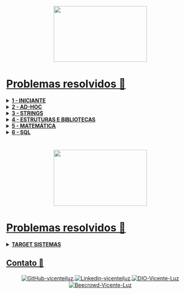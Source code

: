 <p align="center">
    <a href="https://www.beecrowd.com.br">
        <img  width="250"  height="150"  src="./Ícones/logo-beecrowd.png">
</p>
<h1>Problemas resolvidos 🚀</h1>
<details>
    <summary><strong> 1 - INICIANTE </strong></summary>
    <br />
    <table>
        <tr>
            <th colspan="7"><strong>INICIANTE</strong></th>
        </tr>
        <tr>
            <td align="center"><strong>NÚMERO DO PROBLEMA</strong></td>
            <td align="center"><strong>PROBLEMA</strong></td>
            <td align="center"><img src="./Ícones/icons8-java-40.png" width="40" height="40"></td>
            <td align="center"><img src="./Ícones/icons8-c-programming-40.png" width="40" height="40"></td>
            <td align="center"><img src="./Ícones/icons8-c++-40.png" width="40" height="40"></td>
            <td align="center"><img src="./Ícones/icons8-python-40.png" width="40" height="40"></td>
        </tr>
        <tr>
            <td align="center">1000</td>
            <td align="center">Hello World!</td>
            <td align="center">  
                <a href="./Beecrowd/1000 Hello World/Main.java">
                    <img src="./Ícones/icons8-checked-checkbox-30.png"></img>
                </a>
            </td>
            <td align="center">  
                <a href="./Beecrowd/1000 Hello World/main.c">
                    <img src="./Ícones/icons8-checked-checkbox-30.png"></img>
                </a>
            </td>
            <td align="center">  
                <a href="./Beecrowd/1000 Hello World/main.cpp">
                    <img src="./Ícones/icons8-checked-checkbox-30.png"></img>
                </a>
            </td>
            <td align="center">  
                <a href="./Beecrowd/1000 Hello World/main.py">
                    <img src="./Ícones/icons8-checked-checkbox-30.png"></img>
                </a>
            </td>
        </tr>
        <tr>
            <td align="center">1001</td>
                <td align="center">Extremamente Básico</td>
                <td align="center">  
                    <a href="./Beecrowd/1001 Extremamente Básico/Main.java">
                        <img src="./Ícones/icons8-checked-checkbox-30.png"></img>
                    </a>
            </td>
            <td align="center">  
                <a href="./Beecrowd/1001 Extremamente Básico/main.c">
                    <img src="./Ícones/icons8-checked-checkbox-30.png"></img>
                </a>
            </td>
            <td align="center">  
                <a href="./Beecrowd/1001 Extremamente Básico/main.cpp">
                    <img src="./Ícones/icons8-checked-checkbox-30.png"></img>
                </a>
            </td>
            <td align="center">  
                <a href="./Beecrowd/1001 Extremamente Básico/main.py">
                    <img src="./Ícones/icons8-checked-checkbox-30.png"></img>
                </a>
            </td>
        </tr>
        <tr>
            <td align="center">1002</td>
                <td align="center">Área do Círculo</td>
                <td align="center">  
                    <a href="./Beecrowd/1002 Área do Círculo/Main.java">
                        <img src="./Ícones/icons8-checked-checkbox-30.png"></img>
                    </a>
            </td>
            <td align="center">  
                <a href="./Beecrowd/1002 Área do Círculo/main.c">
                    <img src="./Ícones/icons8-checked-checkbox-30.png"></img>
                </a>
            </td>
            <td align="center">  
                <a href="./Beecrowd/1002 Área do Círculo/main.cpp">
                    <img src="./Ícones/icons8-checked-checkbox-30.png"></img>
                </a>
            </td>
            <td align="center">  
                <a href="./Beecrowd/1002 Área do Círculo/main.py">
                    <img src="./Ícones/icons8-checked-checkbox-30.png"></img>
                </a>
            </td>
        </tr>
        <tr>
            <td align="center">1003</td>
                <td align="center">Soma Simples</td>
                <td align="center">  
                    <a href="./Beecrowd/1003 Soma Simples/Main.java">
                        <img src="./Ícones/icons8-checked-checkbox-30.png"></img>
                    </a>
            </td>
            <td align="center">  
                <a href="./Beecrowd/1003 Soma Simples/main.c">
                    <img src="./Ícones/icons8-checked-checkbox-30.png"></img>
                </a>
            </td>
            <td align="center">  
                <a href="./Beecrowd/1003 Soma Simples/main.cpp">
                    <img src="./Ícones/icons8-checked-checkbox-30.png"></img>
                </a>
            </td>
            <td align="center">  
                <a href="./Beecrowd/1003 Soma Simples/main.py">
                    <img src="./Ícones/icons8-checked-checkbox-30.png"></img>
                </a>
            </td>
        </tr>
        <tr>
            <td align="center">1004</td>
                <td align="center">Produto Simples</td>
                <td align="center">  
                    <a href="./Beecrowd/1004 Produto Simples/Main.java">
                        <img src="./Ícones/icons8-checked-checkbox-30.png"></img>
                    </a>
            </td>
            <td align="center">  
                <a href="./Beecrowd/1004 Produto Simples/main.c">
                    <img src="./Ícones/icons8-checked-checkbox-30.png"></img>
                </a>
            </td>
            <td align="center">  
                <a href="./Beecrowd/1004 Produto Simples/main.cpp">
                    <img src="./Ícones/icons8-checked-checkbox-30.png"></img>
                </a>
            </td>
            <td align="center">  
                <a href="./Beecrowd/1004 Produto Simples/main.py">
                    <img src="./Ícones/icons8-checked-checkbox-30.png"></img>
                </a>
            </td>
        </tr>
        <tr>
            <td align="center">1005</td>
                <td align="center">Média 1</td>
                <td align="center">  
                    <a href="./Beecrowd/1005 Média 1/Main.java">
                        <img src="./Ícones/icons8-checked-checkbox-30.png"></img>
                    </a>
            </td>
            <td align="center">  
                <a href="./Beecrowd/1005 Média 1/main.c">
                    <img src="./Ícones/icons8-checked-checkbox-30.png"></img>
                </a>
            </td>
            <td align="center">  
                <a href="./Beecrowd/1005 Média 1/main.cpp">
                    <img src="./Ícones/icons8-checked-checkbox-30.png"></img>
                </a>
            </td>
            <td align="center">  
                <a href="./Beecrowd/1005 Média 1/main.py">
                    <img src="./Ícones/icons8-checked-checkbox-30.png"></img>
                </a>
            </td>
        </tr>
        <tr>
            <td align="center">1006</td>
                <td align="center">Média 2</td>
                <td align="center">  
                    <a href="./Beecrowd/1006 Média 2/Main.java">
                        <img src="./Ícones/icons8-checked-checkbox-30.png"></img>
                    </a>
            </td>
            <td align="center">  
                <a href="./Beecrowd/1006 Média 2/main.c">
                    <img src="./Ícones/icons8-checked-checkbox-30.png"></img>
                </a>
            </td>
            <td align="center">  
                <a href="./Beecrowd/1006 Média 2/main.cpp">
                    <img src="./Ícones/icons8-checked-checkbox-30.png"></img>
                </a>
            </td>
            <td align="center">  
                <a href="./Beecrowd/1006 Média 2/main.py">
                    <img src="./Ícones/icons8-checked-checkbox-30.png"></img>
                </a>
            </td>
        </tr>
        <tr>
            <td align="center">1007</td>
                <td align="center">Diferença</td>
                <td align="center">  
                    <a href="./Beecrowd/1007 Diferença/Main.java">
                        <img src="./Ícones/icons8-checked-checkbox-30.png"></img>
                    </a>
            </td>
            <td align="center">  
                <a href="./Beecrowd/1007 Diferença/main.c">
                    <img src="./Ícones/icons8-checked-checkbox-30.png"></img>
                </a>
            </td>
            <td align="center">  
                <a href="./Beecrowd/1007 Diferença/main.cpp">
                    <img src="./Ícones/icons8-checked-checkbox-30.png"></img>
                </a>
            </td>
            <td align="center">  
                <a href="./Beecrowd/1007 Diferença/main.py">
                    <img src="./Ícones/icons8-checked-checkbox-30.png"></img>
                </a>
            </td>
        </tr>
        <tr>
            <td align="center">1008</td>
                <td align="center">Salário</td>
                <td align="center">  
                    <a href="./Beecrowd/1008 Salário/Main.java">
                        <img src="./Ícones/icons8-checked-checkbox-30.png"></img>
                    </a>
            </td>
            <td align="center">  
                <a href="./Beecrowd/1008 Salário/main.c">
                    <img src="./Ícones/icons8-checked-checkbox-30.png"></img>
                </a>
            </td>
            <td align="center">  
                <a href="./Beecrowd/1008 Salário/main.cpp">
                    <img src="./Ícones/icons8-checked-checkbox-30.png"></img>
                </a>
            </td>
            <td align="center">  
                <a href="./Beecrowd/1008 Salário/main.py">
                    <img src="./Ícones/icons8-checked-checkbox-30.png"></img>
                </a>
            </td>
        </tr>
        <tr>
            <td align="center">1009</td>
                <td align="center">Salário com Bônus</td>
                <td align="center">  
                    <a href="./Beecrowd/1009 Salário com Bônus/Main.java">
                        <img src="./Ícones/icons8-checked-checkbox-30.png"></img>
                    </a>
            </td>
            <td align="center">  
                <a href="./Beecrowd/1009 Salário com Bônus/main.c">
                    <img src="./Ícones/icons8-checked-checkbox-30.png"></img>
                </a>
            </td>
            <td align="center">  
                <a href="./Beecrowd/1009 Salário com Bônus/main.cpp">
                    <img src="./Ícones/icons8-checked-checkbox-30.png"></img>
                </a>
            </td>
            <td align="center">  
                <a href="./Beecrowd/1009 Salário com Bônus/main.py">
                    <img src="./Ícones/icons8-checked-checkbox-30.png"></img>
                </a>
            </td>
        </tr>
        <tr>
            <td align="center">1010</td>
                <td align="center">Cálculo Simples</td>
                <td align="center">  
                    <a href="./Beecrowd/1010 Cálculo Simples/Main.java">
                        <img src="./Ícones/icons8-checked-checkbox-30.png"></img>
                    </a>
            </td>
            <td align="center">  
                <a href="./Beecrowd/1010 Cálculo Simples/main.c">
                    <img src="./Ícones/icons8-checked-checkbox-30.png"></img>
                </a>
            </td>
            <td align="center">  
                <a href="./Beecrowd/1010 Cálculo Simples/main.cpp">
                    <img src="./Ícones/icons8-checked-checkbox-30.png"></img>
                </a>
            </td>
            <td align="center">  
                <a href="./Beecrowd/1010 Cálculo Simples/main.py">
                    <img src="./Ícones/icons8-checked-checkbox-30.png"></img>
                </a>
            </td>
        </tr>
        <tr>
            <td align="center">1011</td>
                <td align="center">Esfera</td>
                <td align="center">  
                    <a href="./Beecrowd/1011 Esfera/Main.java">
                        <img src="./Ícones/icons8-checked-checkbox-30.png"></img>
                    </a>
            </td>
            <td align="center">  
                <a href="./Beecrowd/1011 Esfera/main.c">
                    <img src="./Ícones/icons8-checked-checkbox-30.png"></img>
                </a>
            </td>
            <td align="center">  
                <a href="./Beecrowd/1011 Esfera/main.cpp">
                    <img src="./Ícones/icons8-checked-checkbox-30.png"></img>
                </a>
            </td>
            <td align="center">  
                <a href="./Beecrowd/1011 Esfera/main.py">
                    <img src="./Ícones/icons8-checked-checkbox-30.png"></img>
                </a>
            </td>
        </tr>
        <tr>
            <td align="center">1012</td>
                <td align="center">Área</td>
                <td align="center">  
                    <a href="./Beecrowd/1012 Área/Main.java">
                        <img src="./Ícones/icons8-checked-checkbox-30.png"></img>
                    </a>
            </td>
            <td align="center">  
                <a href="./Beecrowd/1012 Área/main.c">
                    <img src="./Ícones/icons8-checked-checkbox-30.png"></img>
                </a>
            </td>
            <td align="center">  
                <a href="./Beecrowd/1012 Área/main.cpp">
                    <img src="./Ícones/icons8-checked-checkbox-30.png"></img>
                </a>
            </td>
            <td align="center">  
                <a href="./Beecrowd/1012 Área/main.py">
                    <img src="./Ícones/icons8-checked-checkbox-30.png"></img>
                </a>
            </td>
        </tr>
        <tr>
            <td align="center">1013</td>
                <td align="center">O Maior</td>
                <td align="center">  
                    <a href="./Beecrowd/1013 O Maior/Main.java">
                        <img src="./Ícones/icons8-checked-checkbox-30.png"></img>
                    </a>
            </td>
            <td align="center">  
                <a href="./Beecrowd/1013 O Maior/main.c">
                    <img src="./Ícones/icons8-checked-checkbox-30.png"></img>
                </a>
            </td>
            <td align="center">  
                <a href="./Beecrowd/1013 O Maior/main.cpp">
                    <img src="./Ícones/icons8-checked-checkbox-30.png"></img>
                </a>
            </td>
            <td align="center">  
                <a href="./Beecrowd/1013 O Maior/main.py">
                    <img src="./Ícones/icons8-checked-checkbox-30.png"></img>
                </a>
            </td>
        </tr>
        <tr>
            <td align="center">1014</td>
                <td align="center">Consumo</td>
                <td align="center">  
                    <a href="./Beecrowd/1014 Consumo/Main.java">
                        <img src="./Ícones/icons8-checked-checkbox-30.png"></img>
                    </a>
            </td>
            <td align="center">  
                <a href="./Beecrowd/1014 Consumo/main.c">
                    <img src="./Ícones/icons8-checked-checkbox-30.png"></img>
                </a>
            </td>
            <td align="center">  
                <a href="./Beecrowd/1014 Consumo/main.cpp">
                    <img src="./Ícones/icons8-checked-checkbox-30.png"></img>
                </a>
            </td>
            <td align="center">  
                <a href="./Beecrowd/1014 Consumo/main.py">
                    <img src="./Ícones/icons8-checked-checkbox-30.png"></img>
                </a>
            </td>
        </tr>
        <tr>
            <td align="center">1015</td>
                <td align="center">Distância Entre Dois Pontos</td>
                <td align="center">  
                    <a href="./Beecrowd/1015 Distância Entre Dois Pontos/Main.java">
                        <img src="./Ícones/icons8-checked-checkbox-30.png"></img>
                    </a>
            </td>
            <td align="center">  
                <a href="./Beecrowd/1015 Distância Entre Dois Pontos/main.c">
                    <img src="./Ícones/icons8-checked-checkbox-30.png"></img>
                </a>
            </td>
            <td align="center">  
                <a href="./Beecrowd/1015 Distância Entre Dois Pontos/main.cpp">
                    <img src="./Ícones/icons8-checked-checkbox-30.png"></img>
                </a>
            </td>
            <td align="center">  
                <a href="./Beecrowd/1015 Distância Entre Dois Pontos/main.py">
                    <img src="./Ícones/icons8-checked-checkbox-30.png"></img>
                </a>
            </td>
        </tr>
    </table>
</details>
<details>
    <summary><strong> 2 - AD-HOC </strong></summary>
    <br />
    <table>
        <tr>
            <th colspan="7"><strong>AD-HOC</strong></th>
        </tr>
        <tr>
            <td align="center"><strong>NÚMERO DO PROBLEMA</strong></td>
            <td align="center"><strong>PROBLEMA</strong></td>
            <td align="center"><img src="./Ícones/icons8-java-40.png" width="40" height="40"></td>
            <td align="center"><img src="./Ícones/icons8-c-programming-40.png" width="40" height="40"></td>
            <td align="center"><img src="./Ícones/icons8-c++-40.png" width="40" height="40"></td>
            <td align="center"><img src="./Ícones/icons8-python-40.png" width="40" height="40"></td>
        </tr>
        <tr>
            <td align="center">1026</td>
                <td align="center">Carrega ou não Carrega?</td>
                <td align="center">  
                    <a href="./Beecrowd/1026 Carrega ou não Carrega/Main.java">
                        <img src="./Ícones/icons8-checked-checkbox-30.png"></img>
                    </a>
            </td>
            <td align="center">  
                <a href="./Beecrowd/1026 Carrega ou não Carrega/main.c">
                    <img src="./Ícones/icons8-checked-checkbox-30.png"></img>
                </a>
            </td>
            <td align="center">  
                <a href="./Beecrowd/1026 Carrega ou não Carrega/main.cpp">
                    <img src="./Ícones/icons8-checked-checkbox-30.png"></img>
                </a>
            </td>
            <td align="center">  
                <a href="./Beecrowd/1026 Carrega ou não Carrega/main.py">
                    <img src="./Ícones/icons8-checked-checkbox-30.png"></img>
                </a>
            </td>
        </tr>
        <tr>
            <td align="center">1129</td>
                <td align="center">Leitura Ótica</td>
                <td align="center">  
                    <a href="./Beecrowd/1129 Leitura Ótica/Main.java">
                        <img src="./Ícones/icons8-checked-checkbox-30.png"></img>
                    </a>
            </td>
            <td align="center">  
                <a href="./Beecrowd/1129 Leitura Ótica/main.c">
                    <img src="./Ícones/icons8-checked-checkbox-30.png"></img>
                </a>
            </td>
            <td align="center">  
                <a href="./Beecrowd/1129 Leitura Ótica/main.cpp">
                    <img src="./Ícones/icons8-checked-checkbox-30.png"></img>
                </a>
            </td>
            <td align="center">  
                <a href="./Beecrowd/1129 Leitura Ótica/main.py">
                    <img src="./Ícones/icons8-checked-checkbox-30.png"></img>
                </a>
            </td>
        </tr>
        <tr>
            <td align="center">1140</td>
                <td align="center">Flores Florescem da França</td>
                <td align="center">  
                    <a href="#">
                        <img src="./Ícones/icons8-indeterminate-checkbox-30.png"></img>
                    </a>
            </td>
            <td align="center">  
                <a href="./Beecrowd/1140 Flores Florescem da França/main.c">
                    <img src="./Ícones/icons8-checked-checkbox-30.png"></img>
                </a>
            </td>
            <td align="center">  
                <a href="./Beecrowd/1140 Flores Florescem da França/main.cpp">
                    <img src="./Ícones/icons8-checked-checkbox-30.png"></img>
                </a>
            </td>
            <td align="center">  
                <a href="./Beecrowd/1140 Flores Florescem da França/main.py">
                    <img src="./Ícones/icons8-checked-checkbox-30.png"></img>
                </a>
            </td>
        </tr>
        <tr>
            <td align="center">1216</td>
                <td align="center">Getline One</td>
                <td align="center">  
                    <a href="#">
                        <img src="./Ícones/icons8-indeterminate-checkbox-30.png"></img>
                    </a>
            </td>
            <td align="center">  
                <a href="./Beecrowd/1216 Getline One/main.c">
                    <img src="./Ícones/icons8-checked-checkbox-30.png"></img>
                </a>
            </td>
            <td align="center">  
                <a href="./Beecrowd/1216 Getline One/main.cpp">
                    <img src="./Ícones/icons8-checked-checkbox-30.png"></img>
                </a>
            </td>
            <td align="center">  
                <a href="./Beecrowd/1216 Getline One/main.py">
                    <img src="./Ícones/icons8-checked-checkbox-30.png"></img>
                </a>
            </td>
        </tr>
        <tr>
            <td align="center">1467</td>
                <td align="center">Zerinho ou Um</td>
                <td align="center">  
                    <a href="#">
                        <img src="./Ícones/icons8-indeterminate-checkbox-30.png"></img>
                    </a>
            </td>
            <td align="center">  
                <a href="./Beecrowd/1467 Zerinho ou Um/main.c">
                    <img src="./Ícones/icons8-checked-checkbox-30.png"></img>
                </a>
            </td>
            <td align="center">  
                <a href="./Beecrowd/1467 Zerinho ou Um/main.cpp">
                    <img src="./Ícones/icons8-checked-checkbox-30.png"></img>
                </a>
            </td>
            <td align="center">  
                <a href="./Beecrowd/1467 Zerinho ou Um/main.py">
                    <img src="./Ícones/icons8-checked-checkbox-30.png"></img>
                </a>
            </td>
        </tr>
        <tr>
            <td align="center">1743</td>
                <td align="center">Máquina de Verificação Automatizada</td>
                <td align="center">  
                    <a href="#">
                        <img src="./Ícones/icons8-indeterminate-checkbox-30.png"></img>
                    </a>
            </td>
            <td align="center">  
                <a href="./Beecrowd/1743 Máquina de Verificação Automatizada/main.c">
                    <img src="./Ícones/icons8-checked-checkbox-30.png"></img>
                </a>
            </td>
            <td align="center">  
                <a href="./Beecrowd/1743 Máquina de Verificação Automatizada/main.cpp">
                    <img src="./Ícones/icons8-checked-checkbox-30.png"></img>
                </a>
            </td>
            <td align="center">  
                <a href="./Beecrowd/1743 Máquina de Verificação Automatizada/main.py">
                    <img src="./Ícones/icons8-checked-checkbox-30.png"></img>
                </a>
            </td>
        </tr>
        <tr>
            <td align="center">1794</td>
                <td align="center">Lavanderia</td>
                <td align="center">  
                    <a href="#">
                        <img src="./Ícones/icons8-indeterminate-checkbox-30.png"></img>
                    </a>
            </td>
            <td align="center">  
                <a href="./Beecrowd/1794 Lavanderia/main.c">
                    <img src="./Ícones/icons8-checked-checkbox-30.png"></img>
                </a>
            </td>
            <td align="center">  
                <a href="./Beecrowd/1794 Lavanderia/main.cpp">
                    <img src="./Ícones/icons8-checked-checkbox-30.png"></img>
                </a>
            </td>
            <td align="center">  
                <a href="./Beecrowd/1794 Lavanderia/main.py">
                    <img src="./Ícones/icons8-checked-checkbox-30.png"></img>
                </a>
            </td>
        </tr>
        <tr>
            <td align="center">1796</td>
                <td align="center">Economia Brasileira</td>
                <td align="center">  
                    <a href="#">
                        <img src="./Ícones/icons8-indeterminate-checkbox-30.png"></img>
                    </a>
            </td>
            <td align="center">  
                <a href="./Beecrowd/1796 Economia Brasileira/main.c">
                    <img src="./Ícones/icons8-checked-checkbox-30.png"></img>
                </a>
            </td>
            <td align="center">  
                <a href="./Beecrowd/1796 Economia Brasileira/main.cpp">
                    <img src="./Ícones/icons8-checked-checkbox-30.png"></img>
                </a>
            </td>
            <td align="center">  
                <a href="./Beecrowd/1796 Economia Brasileira/main.py">
                    <img src="./Ícones/icons8-checked-checkbox-30.png"></img>
                </a>
            </td>
        </tr>
        <tr>
            <td align="center">2058</td>
                <td align="center">Triângulos e Polígonos Regulares</td>
                <td align="center">  
                    <a href="#">
                        <img src="./Ícones/icons8-indeterminate-checkbox-30.png"></img>
                    </a>
            </td>
            <td align="center">  
                <a href="./Beecrowd/2058 Triângulos e Polígonos Regulares/main.c">
                    <img src="./Ícones/icons8-checked-checkbox-30.png"></img>
                </a>
            </td>
            <td align="center">  
                <a href="./Beecrowd/2058 Triângulos e Polígonos Regulares/main.cpp">
                    <img src="./Ícones/icons8-checked-checkbox-30.png"></img>
                </a>
            </td>
            <td align="center">  
                <a href="./Beecrowd/2058 Triângulos e Polígonos Regulares/main.py">
                    <img src="./Ícones/icons8-checked-checkbox-30.png"></img>
                </a>
            </td>
        </tr>
        <tr>
            <td align="center">2339</td>
                <td align="center">Aviões de Papel</td>
                <td align="center">  
                    <a href="#">
                        <img src="./Ícones/icons8-indeterminate-checkbox-30.png"></img>
                    </a>
            </td>
            <td align="center">  
                <a href="./Beecrowd/2339 Aviões de Papel/main.c">
                    <img src="./Ícones/icons8-checked-checkbox-30.png"></img>
                </a>
            </td>
            <td align="center">  
                <a href="./Beecrowd/2339 Aviões de Papel/main.cpp">
                    <img src="./Ícones/icons8-checked-checkbox-30.png"></img>
                </a>
            </td>
            <td align="center">  
                <a href="./Beecrowd/2339 Aviões de Papel/main.py">
                    <img src="./Ícones/icons8-checked-checkbox-30.png"></img>
                </a>
            </td>
        </tr>
        <tr>
            <td align="center">2373</td>
                <td align="center">Garçom</td>
                <td align="center">  
                    <a href="#">
                        <img src="./Ícones/icons8-indeterminate-checkbox-30.png"></img>
                    </a>
            </td>
            <td align="center">  
                <a href="./Beecrowd/2373 Garçom/main.c">
                    <img src="./Ícones/icons8-checked-checkbox-30.png"></img>
                </a>
            </td>
            <td align="center">  
                <a href="./Beecrowd/2373 Garçom/main.cpp">
                    <img src="./Ícones/icons8-checked-checkbox-30.png"></img>
                </a>
            </td>
            <td align="center">  
                <a href="./Beecrowd/2373 Garçom/main.py">
                    <img src="./Ícones/icons8-checked-checkbox-30.png"></img>
                </a>
            </td>
        </tr>
        <tr>
            <td align="center">2375</td>
                <td align="center">Sedex</td>
                <td align="center">  
                    <a href="#">
                        <img src="./Ícones/icons8-indeterminate-checkbox-30.png"></img>
                    </a>
            </td>
            <td align="center">  
                <a href="./Beecrowd/2375 Sedex/main.c">
                    <img src="./Ícones/icons8-checked-checkbox-30.png"></img>
                </a>
            </td>
            <td align="center">  
                <a href="./Beecrowd/2375 Sedex/main.cpp">
                    <img src="./Ícones/icons8-checked-checkbox-30.png"></img>
                </a>
            </td>
            <td align="center">  
                <a href="./Beecrowd/2375 Sedex/main.py">
                    <img src="./Ícones/icons8-checked-checkbox-30.png"></img>
                </a>
            </td>
        </tr>
        <tr>
            <td align="center">2377</td>
                <td align="center">Pedágio</td>
                <td align="center">  
                    <a href="#">
                        <img src="./Ícones/icons8-indeterminate-checkbox-30.png"></img>
                    </a>
            </td>
            <td align="center">  
                <a href="./Beecrowd/2377 Pedágio/main.c">
                    <img src="./Ícones/icons8-checked-checkbox-30.png"></img>
                </a>
            </td>
            <td align="center">  
                <a href="./Beecrowd/2377 Pedágio/main.cpp">
                    <img src="./Ícones/icons8-checked-checkbox-30.png"></img>
                </a>
            </td>
            <td align="center">  
                <a href="./Beecrowd/2377 Pedágio/main.py">
                    <img src="./Ícones/icons8-checked-checkbox-30.png"></img>
                </a>
            </td>
        </tr>
        <tr>
            <td align="center">2388</td>
                <td align="center">Tacógrafo</td>
                <td align="center">  
                    <a href="#">
                        <img src="./Ícones/icons8-indeterminate-checkbox-30.png"></img>
                    </a>
            </td>
            <td align="center">  
                <a href="./Beecrowd/2388 Tacógrafo/main.c">
                    <img src="./Ícones/icons8-checked-checkbox-30.png"></img>
                </a>
            </td>
            <td align="center">  
                <a href="./Beecrowd/2388 Tacógrafo/main.cpp">
                    <img src="./Ícones/icons8-checked-checkbox-30.png"></img>
                </a>
            </td>
            <td align="center">  
                <a href="./Beecrowd/2388 Tacógrafo/main.py">
                    <img src="./Ícones/icons8-checked-checkbox-30.png"></img>
                </a>
            </td>
        </tr>
        <tr>
            <td align="center">2416</td>
                <td align="center">Corrida</td>
                <td align="center">  
                    <a href="./Beecrowd/2416 Corrida/Main.java">
                        <img src="./Ícones/icons8-checked-checkbox-30.png"></img>
                    </a>
            </td>
            <td align="center">  
                <a href="./Beecrowd/2416 Corrida/main.c">
                    <img src="./Ícones/icons8-checked-checkbox-30.png"></img>
                </a>
            </td>
            <td align="center">  
                <a href="./Beecrowd/2416 Corrida/main.cpp">
                    <img src="./Ícones/icons8-checked-checkbox-30.png"></img>
                </a>
            </td>
            <td align="center">  
                <a href="./Beecrowd/2416 Corrida/main.py">
                    <img src="./Ícones/icons8-checked-checkbox-30.png"></img>
                </a>
            </td>
        </tr>
        <tr>
            <td align="center">2434</td>
                <td align="center">Saldo do Vovô</td>
                <td align="center">  
                    <a href="./Beecrowd/2434 Saldo do Vovô/Main.java">
                        <img src="./Ícones/icons8-checked-checkbox-30.png"></img>
                    </a>
            </td>
            <td align="center">  
                <a href="./Beecrowd/2434 Saldo do Vovô/main.c">
                    <img src="./Ícones/icons8-checked-checkbox-30.png"></img>
                </a>
            </td>
            <td align="center">  
                <a href="./Beecrowd/2434 Saldo do Vovô/main.cpp">
                    <img src="./Ícones/icons8-checked-checkbox-30.png"></img>
                </a>
            </td>
            <td align="center">  
                <a href="./Beecrowd/2434 Saldo do Vovô/main.py">
                    <img src="./Ícones/icons8-checked-checkbox-30.png"></img>
                </a>
            </td>
        </tr>
        <tr>
            <td align="center">2454</td>
                <td align="center">Flíper</td>
                <td align="center">  
                    <a href="#">
                        <img src="./Ícones/icons8-indeterminate-checkbox-30.png"></img>
                    </a>
            </td>
            <td align="center">  
                <a href="./Beecrowd/2454 Flíper/main.c">
                    <img src="./Ícones/icons8-checked-checkbox-30.png"></img>
                </a>
            </td>
            <td align="center">  
                <a href="./Beecrowd/2454 Flíper/main.cpp">
                    <img src="./Ícones/icons8-checked-checkbox-30.png"></img>
                </a>
            </td>
            <td align="center">  
                <a href="./Beecrowd/2454 Flíper/main.py">
                    <img src="./Ícones/icons8-checked-checkbox-30.png"></img>
                </a>
            </td>
        </tr>
        <tr>
            <td align="center">2455</td>
                <td align="center">Gangorra</td>
                <td align="center">  
                    <a href="#">
                        <img src="./Ícones/icons8-indeterminate-checkbox-30.png"></img>
                    </a>
            </td>
            <td align="center">  
                <a href="./Beecrowd/2455 Gangorra/main.c">
                    <img src="./Ícones/icons8-checked-checkbox-30.png"></img>
                </a>
            </td>
            <td align="center">  
                <a href="./Beecrowd/2455 Gangorra/main.cpp">
                    <img src="./Ícones/icons8-checked-checkbox-30.png"></img>
                </a>
            </td>
            <td align="center">  
                <a href="./Beecrowd/2455 Gangorra/main.py">
                    <img src="./Ícones/icons8-checked-checkbox-30.png"></img>
                </a>
            </td>
        </tr>
        <tr>
            <td align="center">2456</td>
                <td align="center">Cartas</td>
                <td align="center">  
                    <a href="#">
                        <img src="./Ícones/icons8-indeterminate-checkbox-30.png"></img>
                    </a>
            </td>
            <td align="center">  
                <a href="./Beecrowd/2456 Cartas/main.c">
                    <img src="./Ícones/icons8-checked-checkbox-30.png"></img>
                </a>
            </td>
            <td align="center">  
                <a href="./Beecrowd/2456 Cartas/main.cpp">
                    <img src="./Ícones/icons8-checked-checkbox-30.png"></img>
                </a>
            </td>
            <td align="center">  
                <a href="./Beecrowd/2456 Cartas/main.py">
                    <img src="./Ícones/icons8-checked-checkbox-30.png"></img>
                </a>
            </td>
        </tr>
        <tr>
            <td align="center">2679</td>
                <td align="center">Sucessor Par</td>
                <td align="center">  
                    <a href="#">
                        <img src="./Ícones/icons8-indeterminate-checkbox-30.png"></img>
                    </a>
            </td>
            <td align="center">  
                <a href="./Beecrowd/2679 Sucessor Par/main.c">
                    <img src="./Ícones/icons8-checked-checkbox-30.png"></img>
                </a>
            </td>
            <td align="center">  
                <a href="./Beecrowd/2679 Sucessor Par/main.cpp">
                    <img src="./Ícones/icons8-checked-checkbox-30.png"></img>
                </a>
            </td>
            <td align="center">  
                <a href="./Beecrowd/2679 Sucessor Par/main.py">
                    <img src="./Ícones/icons8-checked-checkbox-30.png"></img>
                </a>
            </td>
        </tr>
        <tr>
            <td align="center">3048</td>
                <td align="center">Sequência Secreta</td>
                <td align="center">  
                    <a href="./Beecrowd/3048 Sequência Secreta/Main.java">
                        <img src="./Ícones/icons8-checked-checkbox-30.png"></img>
                    </a>
            </td>
            <td align="center">  
                <a href="./Beecrowd/3048 Sequência Secreta/main.c">
                    <img src="./Ícones/icons8-checked-checkbox-30.png"></img>
                </a>
            </td>
            <td align="center">  
                <a href="./Beecrowd/3048 Sequência Secreta/main.cpp">
                    <img src="./Ícones/icons8-checked-checkbox-30.png"></img>
                </a>
            </td>
            <td align="center">  
                <a href="./Beecrowd/3048 Sequência Secreta/main.py">
                    <img src="./Ícones/icons8-checked-checkbox-30.png"></img>
                </a>
            </td>
        </tr>
        <tr>
            <td align="center">3093</td>
                <td align="center">Truco da Galera 1.0</td>
                <td align="center">  
                    <a href="#">
                        <img src="./Ícones/icons8-indeterminate-checkbox-30.png"></img>
                    </a>
            </td>
            <td align="center">  
                <a href="./Beecrowd/3093 Truco da Galera 1.0/main.c">
                    <img src="./Ícones/icons8-checked-checkbox-30.png"></img>
                </a>
                <a href="./Beecrowd/3093 Truco da Galera 1.0/mainv2.c">
                    <img src="./Ícones/icons8-checked-checkbox-30.png"></img>
                </a>
            </td>
            <td align="center">  
                <a href="./Beecrowd/3093 Truco da Galera 1.0/main.cpp">
                    <img src="./Ícones/icons8-checked-checkbox-30.png"></img>
                </a>
            </td>
            <td align="center">  
                <a href="./Beecrowd/3093 Truco da Galera 1.0/main.py">
                    <img src="./Ícones/icons8-checked-checkbox-30.png"></img>
                </a>
                <a href="./Beecrowd/3093 Truco da Galera 1.0/mainv2.py">
                    <img src="./Ícones/icons8-checked-checkbox-30.png"></img>
                </a>
            </td>
        </tr>
    </table>
</details>
<details>
    <summary><strong> 3 - STRINGS </strong></summary>
    <br />
    <table>
        <tr>
            <th colspan="7"><strong>STRINGS</strong></th>
        </tr>
        <tr>
            <td align="center"><strong>NÚMERO DO PROBLEMA</strong></td>
            <td align="center"><strong>PROBLEMA</strong></td>
            <td align="center"><img src="./Ícones/icons8-java-40.png" width="40" height="40"></td>
            <td align="center"><img src="./Ícones/icons8-c-programming-40.png" width="40" height="40"></td>
            <td align="center"><img src="./Ícones/icons8-c++-40.png" width="40" height="40"></td>
            <td align="center"><img src="./Ícones/icons8-python-40.png" width="40" height="40"></td>
        </tr>
        <tr>
            <td align="center">1024</td>
                <td align="center">Criptografia</td>
                <td align="center">  
                    <a href="#">
                        <img src="./Ícones/icons8-indeterminate-checkbox-30.png"></img>
                    </a>
            </td>
            <td align="center">
                <a href="./Beecrowd/1024 Criptografia/main.c">
                    <img src="./Ícones/icons8-checked-checkbox-30.png"></img>
                </a>
            </td>
            <td align="center">
                <a href="./Beecrowd/1024 Criptografia/main.cpp">
                    <img src="./Ícones/icons8-checked-checkbox-30.png"></img>
                </a>
            </td>
            <td align="center">
                <a href="./Beecrowd/1024 Criptografia/main.py">
                    <img src="./Ícones/icons8-checked-checkbox-30.png"></img>
                </a>
            </td>
        </tr>
        <tr>
            <td align="center">1168</td>
                <td align="center">LED</td>
                <td align="center">  
                    <a href="./Beecrowd/1168 LED/Main.java">
                        <img src="./Ícones/icons8-checked-checkbox-30.png"></img>
                    </a>
            </td>
            <td align="center">
                <a href="./Beecrowd/1168 LED/main.c">
                    <img src="./Ícones/icons8-checked-checkbox-30.png"></img>
                </a>
            </td>
            <td align="center">
                <a href="./Beecrowd/1168 LED/main.cpp">
                    <img src="./Ícones/icons8-checked-checkbox-30.png"></img>
                </a>
            </td>
            <td align="center">
                <a href="./Beecrowd/1168 LED/main.py">
                    <img src="./Ícones/icons8-checked-checkbox-30.png"></img>
                </a>
            </td>
        </tr>
        <tr>
            <td align="center">1234</td>
                <td align="center">Sentença Dançante</td>
                <td align="center">  
                    <a href="#">
                        <img src="./Ícones/icons8-indeterminate-checkbox-30.png"></img>
                    </a>
            </td>
            <td align="center">
                <a href="./Beecrowd/1234 Sentença Dançante/main.c">
                    <img src="./Ícones/icons8-checked-checkbox-30.png"></img>
                </a>
            </td>
            <td align="center">
                <a href="./Beecrowd/1234 Sentença Dançante/main.cpp">
                    <img src="./Ícones/icons8-checked-checkbox-30.png"></img>
                </a>
            </td>
            <td align="center">
                <a href="./Beecrowd/1234 Sentença Dançante/main.py">
                    <img src="./Ícones/icons8-checked-checkbox-30.png"></img>
                </a>
            </td>
        </tr>
        <tr>
            <td align="center">1235</td>
                <td align="center">De Dentro para Fora</td>
                <td align="center">  
                    <a href="#">
                        <img src="./Ícones/icons8-indeterminate-checkbox-30.png"></img>
                    </a>
            </td>
            <td align="center">
                <a href="./Beecrowd/1235 De Dentro para Fora/main.c">
                    <img src="./Ícones/icons8-checked-checkbox-30.png"></img>
                </a>
            </td>
            <td align="center">
                <a href="./Beecrowd/1235 De Dentro para Fora/main.cpp">
                    <img src="./Ícones/icons8-checked-checkbox-30.png"></img>
                </a>
            </td>
            <td align="center">
                <a href="./Beecrowd/1235 De Dentro para Fora/main.py">
                    <img src="./Ícones/icons8-checked-checkbox-30.png"></img>
                </a>
            </td>
        </tr>
        <tr>
            <td align="center">1238</td>
                <td align="center">Combinador</td>
                <td align="center">  
                    <a href="#">
                        <img src="./Ícones/icons8-indeterminate-checkbox-30.png"></img>
                    </a>
            </td>
            <td align="center">
                <a href="./Beecrowd/1238 Combinador/main.c">
                    <img src="./Ícones/icons8-checked-checkbox-30.png"></img>
                </a>
            </td>
            <td align="center">
                <a href="./Beecrowd/1238 Combinador/main.cpp">
                    <img src="./Ícones/icons8-checked-checkbox-30.png"></img>
                </a>
            </td>
            <td align="center">
                <a href="./Beecrowd/1238 Combinador/main.py">
                    <img src="./Ícones/icons8-checked-checkbox-30.png"></img>
                </a>
            </td>
        </tr>
        <tr>
            <td align="center">1253</td>
                <td align="center">Cifra de César</td>
                <td align="center">  
                    <a href="#">
                        <img src="./Ícones/icons8-indeterminate-checkbox-30.png"></img>
                    </a>
            </td>
            <td align="center">
                <a href="./Beecrowd/1253 Cifra de César/main.c">
                    <img src="./Ícones/icons8-checked-checkbox-30.png"></img>
                </a>
            </td>
            <td align="center">
                <a href="./Beecrowd/1253 Cifra de César/main.cpp">
                    <img src="./Ícones/icons8-checked-checkbox-30.png"></img>
                </a>
            </td>
            <td align="center">
                <a href="./Beecrowd/1253 Cifra de César/main.py">
                    <img src="./Ícones/icons8-checked-checkbox-30.png"></img>
                </a>
            </td>
        </tr>
        <tr>
            <td align="center">1871</td>
                <td align="center">Zero vale Zero</td>
                <td align="center">  
                    <a href="#">
                        <img src="./Ícones/icons8-indeterminate-checkbox-30.png"></img>
                    </a>
            </td>
            <td align="center">
                <a href="./Beecrowd/1871 Zero vale Zero/main.c">
                    <img src="./Ícones/icons8-checked-checkbox-30.png"></img>
                </a>
            </td>
            <td align="center">
                <a href="./Beecrowd/1871 Zero vale Zero/main.cpp">
                    <img src="./Ícones/icons8-checked-checkbox-30.png"></img>
                </a>
            </td>
            <td align="center">
                <a href="./Beecrowd/1871 Zero vale Zero/main.py">
                    <img src="./Ícones/icons8-checked-checkbox-30.png"></img>
                </a>
            </td>
        </tr>
        <tr>
            <td align="center">1873</td>
                <td align="center">Pedra-papel-tesoura-lagarto-Spock</td>
                <td align="center">  
                    <a href="#">
                        <img src="./Ícones/icons8-indeterminate-checkbox-30.png"></img>
                    </a>
            </td>
            <td align="center">
                <a href="./Beecrowd/1873 Pedra-papel-tesoura-lagarto-Spock/main.c">
                    <img src="./Ícones/icons8-checked-checkbox-30.png"></img>
                </a>
            </td>
            <td align="center">
                <a href="./Beecrowd/1873 Pedra-papel-tesoura-lagarto-Spock/main.cpp">
                    <img src="./Ícones/icons8-checked-checkbox-30.png"></img>
                </a>
            </td>
            <td align="center">
                <a href="./Beecrowd/1873 Pedra-papel-tesoura-lagarto-Spock/main.py">
                    <img src="./Ícones/icons8-checked-checkbox-30.png"></img>
                </a>
            </td>
        </tr>
    </table>
</details>
<details>
    <summary><strong> 4 - ESTRUTURAS E BIBLIOTECAS </strong></summary>
    <br />
    <table>
        <tr>
            <th colspan="7"><strong>ESTRUTURAS E BIBLIOTECAS</strong></th>
        </tr>
        <tr>
            <td align="center"><strong>NÚMERO DO PROBLEMA</strong></td>
            <td align="center"><strong>PROBLEMA</strong></td>
            <td align="center"><img src="./Ícones/icons8-java-40.png" width="40" height="40"></td>
            <td align="center"><img src="./Ícones/icons8-c-programming-40.png" width="40" height="40"></td>
            <td align="center"><img src="./Ícones/icons8-c++-40.png" width="40" height="40"></td>
            <td align="center"><img src="./Ícones/icons8-python-40.png" width="40" height="40"></td>
        </tr>
        <tr>
            <td align="center">1259</td>
                <td align="center">Pares e Ímpares</td>
                <td align="center">  
                    <a href="./Beecrowd/1259 Pares e Ímpares/Main.java">
                        <img src="./Ícones/icons8-checked-checkbox-30.png"></img>
                    </a>
            </td>
            <td align="center">
                <a href="./Beecrowd/1259 Pares e Ímpares/main.c">
                    <img src="./Ícones/icons8-checked-checkbox-30.png"></img>
                </a>
            </td>
            <td align="center">
                <a href="./Beecrowd/1259 Pares e Ímpares/main.cpp">
                    <img src="./Ícones/icons8-checked-checkbox-30.png"></img>
                </a>
            </td>
            <td align="center">
                <a href="./Beecrowd/1259 Pares e Ímpares/main.py">
                    <img src="./Ícones/icons8-checked-checkbox-30.png"></img>
                </a>
            </td>
        </tr>
        <tr>
            <td align="center">2633</td>
                <td align="center">Churras no Yuri</td>
                <td align="center">  
                    <a href="#">
                        <img src="./Ícones/icons8-indeterminate-checkbox-30.png"></img>
                    </a>
            </td>
            <td align="center">
                <a href="#">
                    <img src="./Ícones/icons8-indeterminate-checkbox-30.png"></img>
                </a>
            </td>
            <td align="center">
                <a href="./Beecrowd/2633 Churras no Yuri/main.cpp">
                    <img src="./Ícones/icons8-checked-checkbox-30.png"></img>
                </a>
            </td>
            <td align="center">
                <a href="./Beecrowd/2633 Churras no Yuri/main.py">
                    <img src="./Ícones/icons8-checked-checkbox-30.png"></img>
                </a>
            </td>
        </tr>
    </table>
</details>
<details>
    <summary><strong> 5 - MATEMÁTICA </strong></summary>
    <br />
    <table>
        <tr>
            <th colspan="7"><strong>MATEMÁTICA</strong></th>
        </tr>
        <tr>
            <td align="center"><strong>NÚMERO DO PROBLEMA</strong></td>
            <td align="center"><strong>PROBLEMA</strong></td>
            <td align="center"><img src="./Ícones/icons8-java-40.png" width="40" height="40"></td>
            <td align="center"><img src="./Ícones/icons8-c-programming-40.png" width="40" height="40"></td>
            <td align="center"><img src="./Ícones/icons8-c++-40.png" width="40" height="40"></td>
            <td align="center"><img src="./Ícones/icons8-python-40.png" width="40" height="40"></td>
        </tr>
        <tr>
            <td align="center">1161</td>
                <td align="center">Soma de Fatoriais</td>
                <td align="center">  
                    <a href="./Beecrowd/1161 Soma de Fatoriais/Main.java">
                        <img src="./Ícones/icons8-checked-checkbox-30.png"></img>
                    </a>
            </td>
            <td align="center">
                <a href="./Beecrowd/1161 Soma de Fatoriais/main.c">
                    <img src="./Ícones/icons8-checked-checkbox-30.png"></img>
                </a>
            </td>
            <td align="center">
                <a href="./Beecrowd/1161 Soma de Fatoriais/main.cpp">
                    <img src="./Ícones/icons8-checked-checkbox-30.png"></img>
                </a>
            </td>
            <td align="center">
                <a href="./Beecrowd/1161 Soma de Fatoriais/main.py">
                    <img src="./Ícones/icons8-checked-checkbox-30.png"></img>
                </a>
            </td>
        </tr>
        <tr>
            <td align="center">1170</td>
                <td align="center">Blobs</td>
                <td align="center">  
                    <a href="./Beecrowd/1170 Blobs/Main.java">
                        <img src="./Ícones/icons8-checked-checkbox-30.png"></img>
                    </a>
            </td>
            <td align="center">
                <a href="./Beecrowd/1170 Blobs/main.c">
                    <img src="./Ícones/icons8-checked-checkbox-30.png"></img>
                </a>
            </td>
            <td align="center">
                <a href="./Beecrowd/1170 Blobs/main.cpp">
                    <img src="./Ícones/icons8-checked-checkbox-30.png"></img>
                </a>
            </td>
            <td align="center">
                <a href="./Beecrowd/1170 Blobs/main.py">
                    <img src="./Ícones/icons8-checked-checkbox-30.png"></img>
                </a>
            </td>
        </tr>
        <tr>
            <td align="center">1214</td>
                <td align="center">Acima da Média</td>
                <td align="center">  
                    <a href="#">
                        <img src="./Ícones/icons8-indeterminate-checkbox-30.png"></img>
                    </a>
            </td>
            <td align="center">
                <a href="./Beecrowd/1214 Acima da Média/main.c">
                    <img src="./Ícones/icons8-checked-checkbox-30.png"></img>
                </a>
            </td>
            <td align="center">
                <a href="./Beecrowd/1214 Acima da Média/main.cpp">
                    <img src="./Ícones/icons8-checked-checkbox-30.png"></img>
                </a>
            </td>
            <td align="center">
                <a href="./Beecrowd/1214 Acima da Média/main.py">
                    <img src="./Ícones/icons8-checked-checkbox-30.png"></img>
                </a>
            </td>
        </tr>
        <tr>
            <td align="center">1429</td>
                <td align="center">Fatorial de Novo!</td>
                <td align="center">  
                    <a href="#">
                        <img src="./Ícones/icons8-indeterminate-checkbox-30.png"></img>
                    </a>
            </td>
            <td align="center">
                <a href="./Beecrowd/1429 Fatorial de Novo/main.c">
                    <img src="./Ícones/icons8-checked-checkbox-30.png"></img>
                </a>
            </td>
            <td align="center">
                <a href="./Beecrowd/1429 Fatorial de Novo/main.cpp">
                    <img src="./Ícones/icons8-checked-checkbox-30.png"></img>
                </a>
            </td>
            <td align="center">
                <a href="./Beecrowd/1429 Fatorial de Novo/main.py">
                    <img src="./Ícones/icons8-checked-checkbox-30.png"></img>
                </a>
            </td>
        </tr>
        <tr>
            <td align="center">1436</td>
                <td align="center">Jogo do Tijolo</td>
                <td align="center">  
                    <a href="#">
                        <img src="./Ícones/icons8-indeterminate-checkbox-30.png"></img>
                    </a>
            </td>
            <td align="center">
                <a href="./Beecrowd/1436 Jogo do Tijolo/main.c">
                    <img src="./Ícones/icons8-checked-checkbox-30.png"></img>
                </a>
            </td>
            <td align="center">
                <a href="./Beecrowd/1436 Jogo do Tijolo/main.cpp">
                    <img src="./Ícones/icons8-checked-checkbox-30.png"></img>
                </a>
            </td>
            <td align="center">
                <a href="./Beecrowd/1436 Jogo do Tijolo/main.py">
                    <img src="./Ícones/icons8-checked-checkbox-30.png"></img>
                </a>
            </td>
        </tr>
    </table>
</details>
<details>
    <summary><strong> 6 - SQL </strong></summary>
    <br />
    <table>
        <tr>
            <th colspan="7"><strong>SQL</strong></th>
        </tr>
        <tr>
            <td align="center"><strong>NÚMERO DO PROBLEMA</strong></td>
            <td align="center"><strong>PROBLEMA</strong></td>
            <td align="center"><img src="./Ícones/icons8-postgresql-40.png" width="40" height="40"></td>
        </tr>
        <tr>
            <td align="center">2602</td>
                <td align="center">Select Básico</td>
                <td align="center">  
                    <a href="./Beecrowd/2602 Select Básico/script.sql">
                        <img src="./Ícones/icons8-checked-checkbox-30.png"></img>
                    </a>
            </td>
        </tr>
        <tr>
            <td align="center">2603</td>
                <td align="center">Endereço dos Clientes</td>
                <td align="center">  
                    <a href="./Beecrowd/2603 Endereço dos Clientes/script.sql">
                        <img src="./Ícones/icons8-checked-checkbox-30.png"></img>
                    </a>
            </td>
        </tr>
        <tr>
            <td align="center">2604</td>
                <td align="center">Menores que 10 ou Maiores que 100</td>
                <td align="center">  
                    <a href="./Beecrowd/2604 Menores que 10 ou Maiores que 100/script.sql">
                        <img src="./Ícones/icons8-checked-checkbox-30.png"></img>
                    </a>
            </td>
        </tr>
        <tr>
            <td align="center">2605</td>
                <td align="center">Representantes Executivos</td>
                <td align="center">  
                    <a href="./Beecrowd/2605 Representantes Executivos/script.sql">
                        <img src="./Ícones/icons8-checked-checkbox-30.png"></img>
                    </a>
            </td>
        </tr>
        <tr>
            <td align="center">2606</td>
                <td align="center">Categorias</td>
                <td align="center">  
                    <a href="./Beecrowd/2606 Categorias/script.sql">
                        <img src="./Ícones/icons8-checked-checkbox-30.png"></img>
                    </a>
            </td>
        </tr>
        <tr>
            <td align="center">2607</td>
                <td align="center">Cidades em Ordem Alfabética</td>
                <td align="center">  
                    <a href="./Beecrowd/2607 Cidades em Ordem Alfabética/script.sql">
                        <img src="./Ícones/icons8-checked-checkbox-30.png"></img>
                    </a>
            </td>
        </tr>
        <tr>
            <td align="center">2608</td>
                <td align="center">Maior e Menor Preço</td>
                <td align="center">  
                    <a href="./Beecrowd/2608 Maior e Menor Preço/script.sql">
                        <img src="./Ícones/icons8-checked-checkbox-30.png"></img>
                    </a>
            </td>
        </tr>
        <tr>
            <td align="center">2609</td>
                <td align="center">Produtos por Categorias</td>
                <td align="center">  
                    <a href="./Beecrowd/2609 Produtos por Categorias/script.sql">
                        <img src="./Ícones/icons8-checked-checkbox-30.png"></img>
                    </a>
            </td>
        </tr>
        <tr>
            <td align="center">2610</td>
                <td align="center">Valor Médio dos Produtos</td>
                <td align="center">  
                    <a href="./Beecrowd/2610 Valor Médio dos Produtos/script.sql">
                        <img src="./Ícones/icons8-checked-checkbox-30.png"></img>
                    </a>
            </td>
        </tr>
        <tr>
            <td align="center">2611</td>
                <td align="center">Filmes de Ação</td>
                <td align="center">  
                    <a href="./Beecrowd/2611 Filmes de Ação/script.sql">
                        <img src="./Ícones/icons8-checked-checkbox-30.png"></img>
                    </a>
            </td>
        </tr>
        <tr>
            <td align="center">2613</td>
                <td align="center">Filmes em Promoção</td>
                <td align="center">  
                    <a href="./Beecrowd/2613 Filmes em Promoção/script.sql">
                        <img src="./Ícones/icons8-checked-checkbox-30.png"></img>
                    </a>
            </td>
        </tr>
        <tr>
            <td align="center">2614</td>
                <td align="center">Locações de Setembro</td>
                <td align="center">  
                    <a href="./Beecrowd/2614 Locações de Setembro/script.sql">
                        <img src="./Ícones/icons8-checked-checkbox-30.png"></img>
                    </a>
            </td>
        </tr>
        <tr>
            <td align="center">2615</td>
                <td align="center">Expandindo o Negocio</td>
                <td align="center">  
                    <a href="./Beecrowd/2615 Expandindo o Negocio/script.sql">
                        <img src="./Ícones/icons8-checked-checkbox-30.png"></img>
                    </a>
            </td>
        </tr>
        <tr>
            <td align="center">2621</td>
                <td align="center">Quantidades Entre 10 e 20</td>
                <td align="center">  
                    <a href="./Beecrowd/2621 Quantidades Entre 10 e 20/script.sql">
                        <img src="./Ícones/icons8-checked-checkbox-30.png"></img>
                    </a>
            </td>
        </tr>
        <tr>
            <td align="center">2623</td>
                <td align="center">Categorias com Vários Produtos</td>
                <td align="center">  
                    <a href="./Beecrowd/2623 Categorias com Vários Produtos/script.sql">
                        <img src="./Ícones/icons8-checked-checkbox-30.png"></img>
                    </a>
            </td>
        </tr>
        <tr>
            <td align="center">2624</td>
                <td align="center">Quantidades de Cidades por Clientes</td>
                <td align="center">  
                    <a href="./Beecrowd/2624 Quantidades de Cidades por Clientes/script.sql">
                        <img src="./Ícones/icons8-checked-checkbox-30.png"></img>
                    </a>
            </td>
        </tr>
        <tr>
            <td align="center">2744</td>
                <td align="center">Senhas</td>
                <td align="center">  
                    <a href="./Beecrowd/2744 Senhas/script.sql">
                        <img src="./Ícones/icons8-checked-checkbox-30.png"></img>
                    </a>
            </td>
        </tr>
    </table>
</details>
<h1></h1>

<p align="center">
    <a href="https://targetsistemas.com.br/">
        <img  width="250"  height="150"  src="./Ícones/logo_target_sistemas.png">
</p>
<h1>Problemas resolvidos 🚀</h1>
<details>
    <summary><strong> TARGET SISTEMAS </strong></summary>
    <br />
    <table>
        <tr>
            <th colspan="7"><strong>TARGET SISTEMAS</strong></th>
        </tr>
        <tr>
            <td align="center"><strong>PROBLEMA</strong></td>
            <td align="center"><img src="./Ícones/icons8-java-40.png" width="40" height="40"></td>
        </tr>
        <tr>
            <td align="center"><a href="./Target/desafio_1/README.md">Desafio 1</a></td>
            <td align="center">  
                <a href="./Target/desafio_1/src/application/Main.java">
                    <img src="./Ícones/icons8-checked-checkbox-30.png"></img>
                </a>
            </td>
        </tr>
        <tr>
            <td align="center"><a href="./Target/desafio_2/README.md">Desafio 2</a></td>
            <td align="center">  
                <a href="https://github.com/vicentejluz/desafios-programacao/blob/main/Target/desafio_2/src/application/Main.java">
                    <img src="./Ícones/icons8-checked-checkbox-30.png"></img>
                </a>
            </td>
        </tr>
        <tr>
            <td align="center"><a href="./Target/desafio_3/README.md">Desafio 3</a></td>
            <td align="center">  
                <a href="https://github.com/vicentejluz/desafios-programacao/blob/main/Target/desafio_3/src/application/Main.java">
                    <img src="./Ícones/icons8-checked-checkbox-30.png"></img>
                </a>
            </td>
        </tr>
        <tr>
            <td align="center"><a href="./Target/desafio_4/README.md">Desafio 4</a></td>
            <td align="center">  
                <a href="https://github.com/vicentejluz/desafios-programacao/blob/main/Target/desafio_4/src/application/Main.java">
                    <img src="./Ícones/icons8-checked-checkbox-30.png"></img>
                </a>
            </td>
        </tr>
    </table>
</details>

## Contato 📱

<div align="center">
    <a href="https://github.com/vicentejluz" target="blank"><img align="center" src="https://github.com/rahuldkjain/github-profile-readme-generator/blob/master/src/images/icons/Social/github.svg" alt="GitHub-vicentejluz" height="30" width="40" />
    </a>
    <a href="https://www.linkedin.com/in/vicentejluz" target="blank"><img align="center" src="https://raw.githubusercontent.com/rahuldkjain/github-profile-readme-generator/master/src/images/icons/Social/linked-in-alt.svg" alt="Linkedin-vicentejluz" height="30" width="40" />
    </a>  
    <a href="https://web.dio.me/users/vicenteluz1994" target="_blank"><img align="center" src="https://web.dio.me/favicon/favicon-32x32.png" alt="DIO-Vicente-Luz" height="35" width="37" />
    </a>
    <a href="https://www.beecrowd.com.br/judge/pt/profile/374484" target="blank"><img align="center" src="https://www.beecrowd.com.br/judge/favicon.ico?1635097036" alt="Beecrowd-Vicente-Luz" height="40" width="40" />
    </a>
  <br>
</div>
